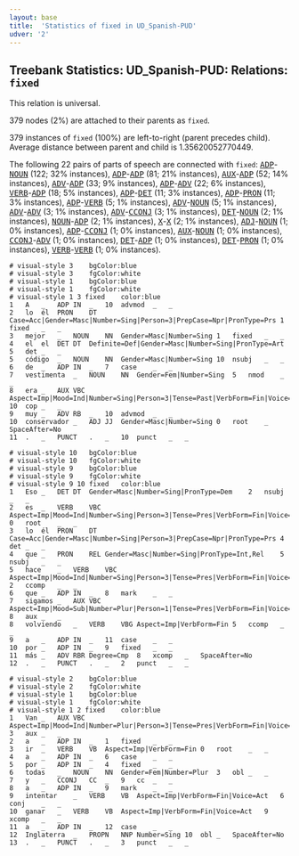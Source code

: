 ```yaml
---
layout: base
title:  'Statistics of fixed in UD_Spanish-PUD'
udver: '2'
---
```


## Treebank Statistics: UD_Spanish-PUD: Relations: `fixed`

This relation is universal.

379 nodes (2%) are attached to their parents as `fixed`.

379 instances of `fixed` (100%) are left-to-right (parent precedes child).
Average distance between parent and child is 1.35620052770449.

The following 22 pairs of parts of speech are connected with `fixed`: <tt><a href="es_pud-pos-ADP.html">ADP</a></tt>-<tt><a href="es_pud-pos-NOUN.html">NOUN</a></tt> (122; 32% instances), <tt><a href="es_pud-pos-ADP.html">ADP</a></tt>-<tt><a href="es_pud-pos-ADP.html">ADP</a></tt> (81; 21% instances), <tt><a href="es_pud-pos-AUX.html">AUX</a></tt>-<tt><a href="es_pud-pos-ADP.html">ADP</a></tt> (52; 14% instances), <tt><a href="es_pud-pos-ADV.html">ADV</a></tt>-<tt><a href="es_pud-pos-ADP.html">ADP</a></tt> (33; 9% instances), <tt><a href="es_pud-pos-ADP.html">ADP</a></tt>-<tt><a href="es_pud-pos-ADV.html">ADV</a></tt> (22; 6% instances), <tt><a href="es_pud-pos-VERB.html">VERB</a></tt>-<tt><a href="es_pud-pos-ADP.html">ADP</a></tt> (18; 5% instances), <tt><a href="es_pud-pos-ADP.html">ADP</a></tt>-<tt><a href="es_pud-pos-DET.html">DET</a></tt> (11; 3% instances), <tt><a href="es_pud-pos-ADP.html">ADP</a></tt>-<tt><a href="es_pud-pos-PRON.html">PRON</a></tt> (11; 3% instances), <tt><a href="es_pud-pos-ADP.html">ADP</a></tt>-<tt><a href="es_pud-pos-VERB.html">VERB</a></tt> (5; 1% instances), <tt><a href="es_pud-pos-ADV.html">ADV</a></tt>-<tt><a href="es_pud-pos-NOUN.html">NOUN</a></tt> (5; 1% instances), <tt><a href="es_pud-pos-ADV.html">ADV</a></tt>-<tt><a href="es_pud-pos-ADV.html">ADV</a></tt> (3; 1% instances), <tt><a href="es_pud-pos-ADV.html">ADV</a></tt>-<tt><a href="es_pud-pos-CCONJ.html">CCONJ</a></tt> (3; 1% instances), <tt><a href="es_pud-pos-DET.html">DET</a></tt>-<tt><a href="es_pud-pos-NOUN.html">NOUN</a></tt> (2; 1% instances), <tt><a href="es_pud-pos-NOUN.html">NOUN</a></tt>-<tt><a href="es_pud-pos-ADP.html">ADP</a></tt> (2; 1% instances), <tt><a href="es_pud-pos-X.html">X</a></tt>-<tt><a href="es_pud-pos-X.html">X</a></tt> (2; 1% instances), <tt><a href="es_pud-pos-ADJ.html">ADJ</a></tt>-<tt><a href="es_pud-pos-NOUN.html">NOUN</a></tt> (1; 0% instances), <tt><a href="es_pud-pos-ADP.html">ADP</a></tt>-<tt><a href="es_pud-pos-CCONJ.html">CCONJ</a></tt> (1; 0% instances), <tt><a href="es_pud-pos-AUX.html">AUX</a></tt>-<tt><a href="es_pud-pos-NOUN.html">NOUN</a></tt> (1; 0% instances), <tt><a href="es_pud-pos-CCONJ.html">CCONJ</a></tt>-<tt><a href="es_pud-pos-ADV.html">ADV</a></tt> (1; 0% instances), <tt><a href="es_pud-pos-DET.html">DET</a></tt>-<tt><a href="es_pud-pos-ADP.html">ADP</a></tt> (1; 0% instances), <tt><a href="es_pud-pos-DET.html">DET</a></tt>-<tt><a href="es_pud-pos-PRON.html">PRON</a></tt> (1; 0% instances), <tt><a href="es_pud-pos-VERB.html">VERB</a></tt>-<tt><a href="es_pud-pos-VERB.html">VERB</a></tt> (1; 0% instances).


~~~ conllu
# visual-style 3	bgColor:blue
# visual-style 3	fgColor:white
# visual-style 1	bgColor:blue
# visual-style 1	fgColor:white
# visual-style 1 3 fixed	color:blue
1	A	_	ADP	IN	_	10	advmod	_	_
2	lo	él	PRON	DT	Case=Acc|Gender=Masc|Number=Sing|Person=3|PrepCase=Npr|PronType=Prs	1	fixed	_	_
3	mejor	_	NOUN	NN	Gender=Masc|Number=Sing	1	fixed	_	_
4	el	el	DET	DT	Definite=Def|Gender=Masc|Number=Sing|PronType=Art	5	det	_	_
5	código	_	NOUN	NN	Gender=Masc|Number=Sing	10	nsubj	_	_
6	de	_	ADP	IN	_	7	case	_	_
7	vestimenta	_	NOUN	NN	Gender=Fem|Number=Sing	5	nmod	_	_
8	era	_	AUX	VBC	Aspect=Imp|Mood=Ind|Number=Sing|Person=3|Tense=Past|VerbForm=Fin|Voice=Act	10	cop	_	_
9	muy	_	ADV	RB	_	10	advmod	_	_
10	conservador	_	ADJ	JJ	Gender=Masc|Number=Sing	0	root	_	SpaceAfter=No
11	.	_	PUNCT	.	_	10	punct	_	_

~~~


~~~ conllu
# visual-style 10	bgColor:blue
# visual-style 10	fgColor:white
# visual-style 9	bgColor:blue
# visual-style 9	fgColor:white
# visual-style 9 10 fixed	color:blue
1	Eso	_	DET	DT	Gender=Masc|Number=Sing|PronType=Dem	2	nsubj	_	_
2	es	_	VERB	VBC	Aspect=Imp|Mood=Ind|Number=Sing|Person=3|Tense=Pres|VerbForm=Fin|Voice=Act	0	root	_	_
3	lo	él	PRON	DT	Case=Acc|Gender=Masc|Number=Sing|Person=3|PrepCase=Npr|PronType=Prs	4	det	_	_
4	que	_	PRON	REL	Gender=Masc|Number=Sing|PronType=Int,Rel	5	nsubj	_	_
5	hace	_	VERB	VBC	Aspect=Imp|Mood=Ind|Number=Sing|Person=3|Tense=Pres|VerbForm=Fin|Voice=Act	2	ccomp	_	_
6	que	_	ADP	IN	_	8	mark	_	_
7	sigamos	_	AUX	VBC	Aspect=Imp|Mood=Sub|Number=Plur|Person=1|Tense=Pres|VerbForm=Fin|Voice=Act	8	aux	_	_
8	volviendo	_	VERB	VBG	Aspect=Imp|VerbForm=Fin	5	ccomp	_	_
9	a	_	ADP	IN	_	11	case	_	_
10	por	_	ADP	IN	_	9	fixed	_	_
11	más	_	ADV	RBR	Degree=Cmp	8	xcomp	_	SpaceAfter=No
12	.	_	PUNCT	.	_	2	punct	_	_

~~~


~~~ conllu
# visual-style 2	bgColor:blue
# visual-style 2	fgColor:white
# visual-style 1	bgColor:blue
# visual-style 1	fgColor:white
# visual-style 1 2 fixed	color:blue
1	Van	_	AUX	VBC	Aspect=Imp|Mood=Ind|Number=Plur|Person=3|Tense=Pres|VerbForm=Fin|Voice=Act	3	aux	_	_
2	a	_	ADP	IN	_	1	fixed	_	_
3	ir	_	VERB	VB	Aspect=Imp|VerbForm=Fin	0	root	_	_
4	a	_	ADP	IN	_	6	case	_	_
5	por	_	ADP	IN	_	4	fixed	_	_
6	todas	_	NOUN	NN	Gender=Fem|Number=Plur	3	obl	_	_
7	y	_	CCONJ	CC	_	9	cc	_	_
8	a	_	ADP	IN	_	9	mark	_	_
9	intentar	_	VERB	VB	Aspect=Imp|VerbForm=Fin|Voice=Act	6	conj	_	_
10	ganar	_	VERB	VB	Aspect=Imp|VerbForm=Fin|Voice=Act	9	xcomp	_	_
11	a	_	ADP	IN	_	12	case	_	_
12	Inglaterra	_	PROPN	NNP	Number=Sing	10	obl	_	SpaceAfter=No
13	.	_	PUNCT	.	_	3	punct	_	_

~~~


